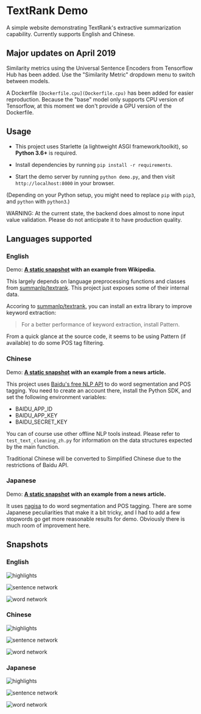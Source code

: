 # TextRank Demo

A simple website demonstrating TextRank's extractive summarization capability. Currently supports English and Chinese.

## Major updates on April 2019

Similarity metrics using the Universal Sentence Encoders from Tensorflow Hub has been added. Use the "Similarity Metric" dropdown menu to switch between models.

A Dockerfile `[Dockerfile.cpu](Dockerfile.cpu)` has been added for easier reproduction. Because the "base" model only supports CPU version of Tensorflow, at this moment we don't provide a GPU version of the Dockerfile.

## Usage

* This project uses Starlette (a lightweight ASGI framework/toolkit), so **Python 3.6+** is required.

* Install dependencies by running `pip install -r requirements`.

* Start the demo server by running `python demo.py`, and then visit `http://localhost:8000` in your browser.

(Depending on your Python setup, you might need to replace `pip` with `pip3`, and `python` with `python3`.)

WARNING: At the current state, the backend does almost to none input value validation. Please do not anticipate it to have production quality.

## Languages supported

### English

Demo: **[A static snapshot](https://publicb2.ceshine.net/file/ceshine-public/misc/textrank_demo.html) with an example from Wikipedia.**

This largely depends on language preprocessing functions and classes from [summanlp/textrank](https://github.com/summanlp/textrank). This project just exposes some of their internal data.

Accoring to [summanlp/textrank](https://github.com/summanlp/textrank), you can install an extra library to improve keyword extraction:

> For a better performance of keyword extraction, install Pattern.

From a quick glance at the source code, it seems to be using Pattern (if available) to do some POS tag filtering.

### Chinese

Demo: **[A static snapshot](https://publicb2.ceshine.net/file/ceshine-public/misc/textrank_demo_zh.html) with an example from a news article.**

This project uses [Baidu's free NLP API](https://cloud.baidu.com/product/nlp) to do word segmentation and POS tagging. You need to create an account there, install the Python SDK, and set the following environment variables:

* BAIDU_APP_ID
* BAIDU_APP_KEY
* BAIDU_SECRET_KEY

You can of course use other offline NLP tools instead. Please refer to `test_text_cleaning_zh.py` for information on the data structures expected by the main function.

Traditional Chinese will be converted to Simplified Chinese due to the restrictions of Baidu API.

### Japanese

Demo: **[A static snapshot](https://publicb2.ceshine.net/file/ceshine-public/misc/textrank_demo_ja.html) with an example from a news article.**

It uses [nagisa](https://github.com/taishi-i/nagisa) to do word segmentation and POS tagging. There are some Japanese peculiarities that make it a bit tricky, and I had to add a few stopwords go get more reasonable results for demo. Obviously there is much room of improvement here.


## Snapshots

### English

![highlights](imgs/snapshot_texts.png)

![sentence network](imgs/snapshot_sentence_network.png)

![word network](imgs/snapshot_word_network.png)

### Chinese

![highlights](imgs/snapshot_zh_texts.png)

![sentence network](imgs/snapshot_zh_sentence_network.png)

![word network](imgs/snapshot_zh_word_network.png)

### Japanese

![highlights](imgs/snapshot_ja_texts.png)

![sentence network](imgs/snapshot_ja_sentence_network.png)

![word network](imgs/snapshot_ja_word_network.png)